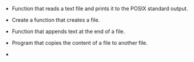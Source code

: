 * Function that reads a text file and prints it to the POSIX standard output.

* Create a function that creates a file.

* Function that appends text at the end of a file.

* Program that copies the content of a file to another file.

* 
